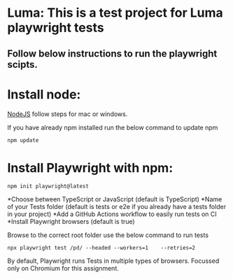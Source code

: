 # Luma: This is a test project for Luma playwright tests

## Follow below instructions to run the playwright scipts.

# Install node:
[NodeJS](https://nodejs.org/en/download)
follow steps for mac or windows.

If you have already npm installed run the below command to update npm
```
npm update
```

# Install Playwright with npm:
```
npm init playwright@latest
```
*Choose between TypeScript or JavaScript (default is TypeScript)
*Name of your Tests folder (default is tests or e2e if you already have a tests folder in your project)
*Add a GitHub Actions workflow to easily run tests on CI
*Install Playwright browsers (default is true)

Browse to the correct root folder
use the below command to run tests
```
npx playwright test /pd/ --headed --workers=1    --retries=2
```

By default, Playwright runs Tests in multiple types of browsers. Focussed only on Chromium for this assignment.

